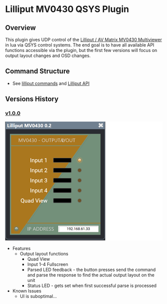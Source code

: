 # Lilliput MV0430 QSYS Plugin
## Overview
This plugin gives UDP control of the [Lilliput / AV Matrix MV0430 Multiviewer](https://www.avmatrix.com/products/4-channel-sdi-multiviewer/) in lua via QSYS control systems. The end goal is to have all available API functions accessible via the plugin, but the first few versions will focus on output layout changes and OSD changes.

## Command Structure
* See [lilliput commands](lilliput-commands.lua) and [Lilliput API](lilliput-api.pdf)


## Versions History
### [v1.0.0](https://github.com/slintegrated/qsys-lilliput-mv0430/releases/tag/v1.0.0)
![alt text][v02]

[v02]: graphics/images/v0.2.png

* Features
  * Output layout functions
    * Quad View
    * Input 1-4 Fullscreen
    * Parsed LED feedback - the button presses send the command and parse the response to find the actual output layout on the unit
    * Status LED - gets set when first successful parse is processed
* Known Issues
  * UI is suboptimal...

